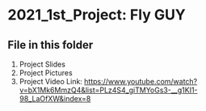 # 2021_1st_Project: Fly GUY
## File in this folder
1. Project Slides
2. Project Pictures
3. Project Video Link: https://www.youtube.com/watch?v=bX1Mk6MmzQ4&list=PLz4S4_giTMYoGs3-__g1KI1-98_LaOfXW&index=8
